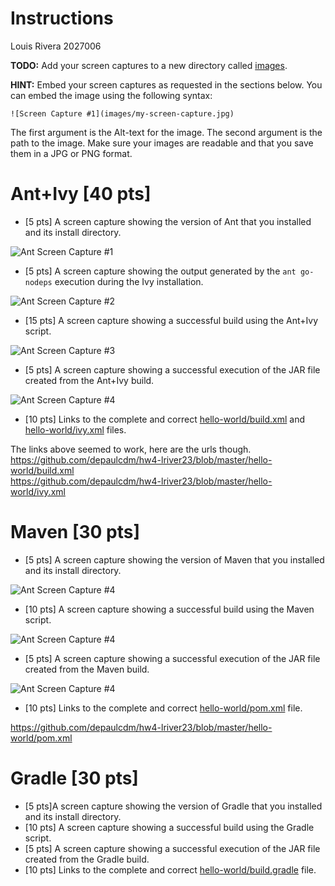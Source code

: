 # Instructions
Louis Rivera 2027006

**TODO:** Add your screen captures to a new directory called [images](images).

**HINT:** Embed your screen captures as requested in the sections below. You can embed the image using the following syntax:

```
![Screen Capture #1](images/my-screen-capture.jpg)
```

The first argument is the Alt-text for the image. The second argument is the path to the image. Make sure your images are readable and that you save them in a JPG or PNG format.

# Ant+Ivy [40 pts]
- [5 pts] A screen capture showing the version of Ant that you installed and its install directory.

![Ant Screen Capture #1](images/ant-1.png)


- [5 pts] A screen capture showing the output generated by the `ant go-nodeps` execution during the Ivy installation.

![Ant Screen Capture #2](images/ant-2.png)


- [15 pts] A screen capture showing a successful build using the Ant+Ivy script.

![Ant Screen Capture #3](images/ant-3.png)


- [5 pts] A screen capture showing a successful execution of the JAR file created from the Ant+Ivy build.

![Ant Screen Capture #4](images/ant-4.png)

- [10 pts] Links to the complete and correct [hello-world/build.xml](hello-world/build.xml) and [hello-world/ivy.xml](hello-world/ivy.xml) files.

The links above seemed to work, here are the urls though.<br/>
https://github.com/depaulcdm/hw4-lriver23/blob/master/hello-world/build.xml<br/>
https://github.com/depaulcdm/hw4-lriver23/blob/master/hello-world/ivy.xml


# Maven [30 pts]
- [5 pts] A screen capture showing the version of Maven that you installed and its install directory.

![Ant Screen Capture #4](images/maven-1.png)


- [10 pts] A screen capture showing a successful build using the Maven script.

![Ant Screen Capture #4](images/maven-2.png)


- [5 pts] A screen capture showing a successful execution of the JAR file created from the Maven build.

![Ant Screen Capture #4](images/maven-3.png)


- [10 pts] Links to the complete and correct [hello-world/pom.xml](hello-world/pom.xml) file.

https://github.com/depaulcdm/hw4-lriver23/blob/master/hello-world/pom.xml



# Gradle [30 pts]
- [5 pts]A screen capture showing the version of Gradle that you installed and its install directory.
- [10 pts] A screen capture showing a successful build using the Gradle script.
- [5 pts] A screen capture showing a successful execution of the JAR file created from the Gradle build.
- [10 pts] Links to the complete and correct [hello-world/build.gradle](hello-world/build.gradle) file.
